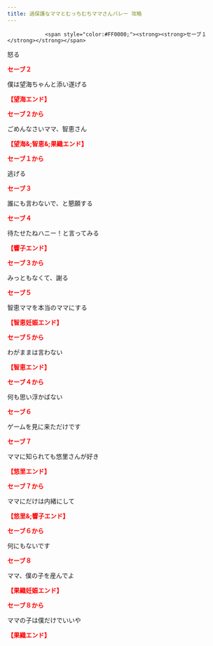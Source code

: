 ```yaml
---
title: 過保護なママとむっちむちママさんバレー 攻略
---
```


                <span style="color:#FF0000;"><strong><strong>セーブ１</strong></strong></span>

怒る

<span style="color:#FF0000;"><strong>セーブ２</strong></span>

僕は望海ちゃんと添い遂げる

<span style="color:#FF0000;"><strong>【望海エンド】</strong></span>





<span style="color:#FF0000;"><strong>セーブ２から</strong></span>

ごめんなさいママ、智恵さん

<span style="color:#FF0000;"><strong>【望海&;智恵&;果織エンド】</strong></span>



<span style="color:#FF0000;"><strong>セーブ１から</strong></span>

逃げる

<span style="color:#FF0000;"><strong>セーブ３</strong></span>

誰にも言わないで、と懇願する

<span style="color:#FF0000;"><strong>セーブ４</strong></span>

待たせたねハニー！と言ってみる

<span style="color:#FF0000;"><strong>【響子エンド】</strong></span>



<span style="color:#FF0000;"><strong>セーブ３から</strong></span>

みっともなくて、謝る

<span style="color:#FF0000;"><strong>セーブ５</strong></span>

智恵ママを本当のママにする

<span style="color:#FF0000;"><strong>【智恵妊娠エンド】</strong></span>



<span style="color:#FF0000;"><strong>セーブ５から</strong></span>

わがままは言わない

<span style="color:#FF0000;"><strong>【智恵エンド】</strong></span>



<span style="color:#FF0000;"><strong>セーブ４から</strong></span>

何も思い浮かばない

<span style="color:#FF0000;"><strong>セーブ６</strong></span>

ゲームを見に来ただけです

<span style="color:#FF0000;"><strong>セーブ７</strong></span>

ママに知られても悠里さんが好き

<span style="color:#FF0000;"><strong>【悠里エンド】</strong></span>



<span style="color:#FF0000;"><strong>セーブ７から</strong></span>

ママにだけは内緒にして

<span style="color:#FF0000;"><strong>【悠里&;響子エンド】</strong></span>



<span style="color:#FF0000;"><strong>セーブ６から</strong></span>

何にもないです

<span style="color:#FF0000;"><strong>セーブ８</strong></span>

ママ、僕の子を産んでよ

<span style="color:#FF0000;"><strong>【果織妊娠エンド】</strong></span>



<span style="color:#FF0000;"><strong>セーブ８から</strong></span>

ママの子は僕だけでいいや

<span style="color:#FF0000;"><strong>【果織エンド】</strong></span>


              
